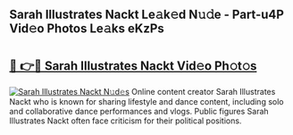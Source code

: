 ## Sarah Illustrates Nackt Le𝚊k𝚎d N𝚞𝚍e - Part-u4P Vid𝚎o Photos Le𝚊ks eKzPs

# <h2><a href="http://fb392h2.evod.top/?m=Sarah+Illustrates+Nackt">🔗 👉🔴 Sarah Illustrates Nackt Vid𝚎o Ph𝚘t𝚘s</a></h2>

[![Sarah Illustrates Nackt N𝚞d𝚎s](https://i.imgur.com/8V9OHl7.gif)](http://fb392h2.evod.top/?m=Sarah+Illustrates+Nackt)
Online content creator Sarah Illustrates Nackt who is known for sharing lifestyle and dance content, including solo and collaborative dance performances and vlogs. Public figures Sarah Illustrates Nackt often face criticism for their political positions. 
